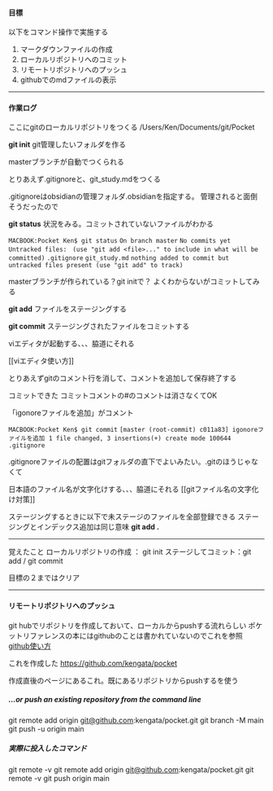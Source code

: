 #### 目標
以下をコマンド操作で実施する
1. マークダウンファイルの作成
2. ローカルリポジトリへのコミット
3. リモートリポジトリへのプッシュ
4. githubでのmdファイルの表示

***
#### 作業ログ

ここにgitのローカルリポジトリをつくる
/Users/Ken/Documents/git/Pocket

**git init**
git管理したいフォルダを作る

masterブランチが自動でつくられる

とりあえず.gitignoreと、git_study.mdをつくる

.gitignoreはobsidianの管理フォルダ.obsidianを指定する。
管理されると面倒そうだったので

**git status**
状況をみる。コミットされていないファイルがわかる

`MACBOOK:Pocket Ken$ git status`
`On branch master`
`No commits yet`
`Untracked files:`
  `(use "git add <file>..." to include in what will be committed)`
`.gitignore`
`git_study.md`
`nothing added to commit but untracked files present (use "git add" to track)`

masterブランチが作られている？git initで？
よくわからないがコミットしてみる

**git add**
ファイルをステージングする

**git commit**
ステージングされたファイルをコミットする

viエディタが起動する、、、脇道にそれる

[[viエディタ使い方]]

とりあえずgitのコメント行を消して、コメントを追加して保存終了する

コミットできた
コミットコメントの#のコメントは消さなくてOK

「igonoreファイルを追加」がコメント

`MACBOOK:Pocket Ken$ git commit`
`[master (root-commit) c011a83] igonoreファイルを追加`
 `1 file changed, 3 insertions(+)`
 `create mode 100644 .gitignore`

.gitignoreファイルの配置はgitフォルダの直下でよいみたい。.gitのほうじゃなくて

日本語のファイル名が文字化けする、、、脇道にそれる
[[gitファイル名の文字化け対策]]

ステージングするときに以下で未ステージのファイルを全部登録できる
ステージングとインデックス追加は同じ意味
**git add .**

***
覚えたこと
ローカルリポジトリの作成 ： git init
ステージしてコミット：git add / git commit

目標の２まではクリア
***

#### リモートリポジトリへのプッシュ

git hubでリポジトリを作成しておいて、ローカルからpushする流れらしい
ポケットリファレンスの本にはgithubのことは書かれていないのでこれを参照
[github使い方](https://atmarkit.itmedia.co.jp/ait/articles/1701/24/news141.html)

これを作成した
https://github.com/kengata/pocket

作成直後のページにあるこれ。既にあるリポジトリからpushするを使う
##### …or push an existing repository from the command line
git remote add origin git@github.com:kengata/pocket.git
git branch -M main
git push -u origin main

##### 実際に投入したコマンド
git remote -v
git remote add origin git@github.com:kengata/pocket.git
git remote -v
git push origin main
